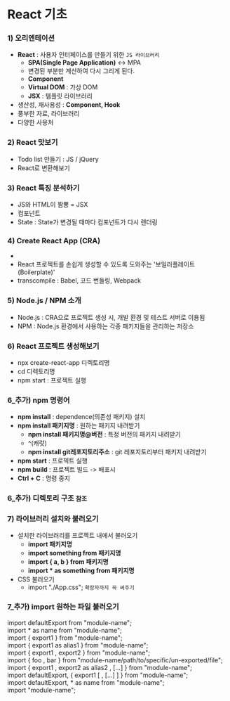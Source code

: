 # React 기초
### 1) 오리엔테이션
- <b>React</b> : 사용자 인터페이스를 만들기 위한 `JS 라이브러리` 
  - <b>SPA(Single Page Application)</b> <-> MPA
  - 변경된 부분만 계산하여 다시 그리게 된다.
  - <b>Component</b> 
  - <b>Virtual DOM</b> : 가상 DOM
  - <b>JSX</b> : 템플릿 라이브러리
- 생산성, 재사용성 : <b>Component, Hook</b>
- 풍부한 자료, 라이브러리
- 다양한 사용처

### 2) React 맛보기
- Todo list 만들기 : JS / jQuery
- React로 변환해보기

### 3) React 특징 분석하기
- JS와 HTML이 짬뽕 = JSX
- 컴포넌트
- State : State가 변경될 때마다 컴포넌트가 다시 렌더링

### 4) Create React App (CRA)
- <script crossorigin src=""></script>
- React 프로젝트를 손쉽게 생성할 수 있도록 도와주는 '보일러플레이트(Boilerplate)'
- transcompile : Babel, 코드 번들링, Webpack

### 5) Node.js / NPM 소개
- Node.js : CRA으로 프로젝트 생성 시, 개발 환경 및 테스트 서버로 이용됨
- NPM : Node.js 환경에서 사용하는 각종 패키지들을 관리하는 저장소

### 6) React 프로젝트 생성해보기
- npx create-react-app 디렉토리명
- cd 디렉토리명
- npm start : 프로젝트 실행
  
### 6_추가) npm 명령어
- <b>npm install</b> : dependence(의존성 패키지) 설치
- <b>npm install 패키지명</b> : 원하는 패키지 내려받기
  - <b>npm install 패키지명@버전</b> : 특정 버전의 패키지 내려받기
  - ^(캐럿)
  - <b>npm install git레포지토리주소</b> : git 레포지토리부터 패키지 내려받기
- <b>npm start</b> : 프로젝트 실행
- <b>npm build</b> : 프로젝트 빌드 -> 배포시
- <b>Ctrl + C</b> : 명령 중지

### 6_추가) 디렉토리 구조 `참조`

### 7) 라이브러리 설치와 불러오기
- 설치한 라이브러리를 프로젝트 내에서 불러오기
  - <b>import 패키지명</b>
  - <b>import something from 패키지명</b>
  - <b>import { a, b } from 패키지명</b>
  - <b>import * as something from 패키지명</b>
- CSS 불러오기
  - import "./App.css"; `확장자까지 꼭 써주기`

### 7_추가) import 원하는 파일 불러오기
import defaultExport from "module-name";<br>
import * as name from "module-name";<br>
import { export1 } from "module-name";<br>
import { export1 as alias1 } from "module-name";<br>
import { export1 , export2 } from "module-name";<br>
import { foo , bar } from "module-name/path/to/specific/un-exported/file";<br>
import { export1 , export2 as alias2 , [...] } from "module-name";<br>
import defaultExport, { export1 [ , [...] ] } from "module-name";<br>
import defaultExport, * as name from "module-name";<br>
import "module-name";<br>